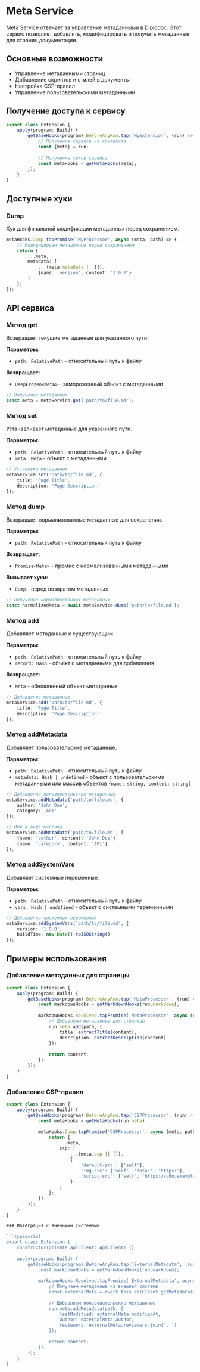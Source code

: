 # Meta Service

Meta Service отвечает за управление метаданными в Diplodoc. Этот сервис позволяет добавлять, модифицировать и получать метаданные для страниц документации.

## Основные возможности

- Управление метаданными страниц
- Добавление скриптов и стилей в документы
- Настройка CSP-правил
- Управление пользовательскими метаданными

## Получение доступа к сервису

```typescript
export class Extension {
    apply(program: Build) {
        getBaseHooks(program).BeforeAnyRun.tap('MyExtension', (run) => {
            // Получение сервиса из контекста
            const {meta} = run;
            
            // Получение хуков сервиса
            const metaHooks = getMetaHooks(meta);
        });
    }
}
```

## Доступные хуки

### Dump

Хук для финальной модификации метаданных перед сохранением.

```typescript
metaHooks.Dump.tapPromise('MyProcessor', async (meta, path) => {
    // Модифицируем метаданные перед сохранением
    return {
        ...meta,
        metadata: [
            ...(meta.metadata || []),
            {name: 'version', content: '1.0.0'}
        ]
    };
});
```

## API сервиса

### Метод get

Возвращает текущие метаданные для указанного пути.

**Параметры:**
- `path: RelativePath` - относительный путь к файлу

**Возвращает:**
- `DeepFrozen<Meta>` - замороженный объект с метаданными

```typescript
// Получение метаданных
const meta = metaService.get('path/to/file.md');
```

### Метод set

Устанавливает метаданные для указанного пути.

**Параметры:**
- `path: RelativePath` - относительный путь к файлу
- `meta: Meta` - объект с метаданными

```typescript
// Установка метаданных
metaService.set('path/to/file.md', {
    title: 'Page Title',
    description: 'Page Description'
});
```

### Метод dump

Возвращает нормализованные метаданные для сохранения.

**Параметры:**
- `path: RelativePath` - относительный путь к файлу

**Возвращает:**
- `Promise<Meta>` - промис с нормализованными метаданными

**Вызывает хуки:**
- `Dump` - перед возвратом метаданных

```typescript
// Получение нормализованных метаданных
const normalizedMeta = await metaService.dump('path/to/file.md');
```

### Метод add

Добавляет метаданные к существующим.

**Параметры:**
- `path: RelativePath` - относительный путь к файлу
- `record: Hash` - объект с метаданными для добавления

**Возвращает:**
- `Meta` - обновленный объект метаданных

```typescript
// Добавление метаданных
metaService.add('path/to/file.md', {
    title: 'Page Title',
    description: 'Page Description'
});
```

### Метод addMetadata

Добавляет пользовательские метаданные.

**Параметры:**
- `path: RelativePath` - относительный путь к файлу
- `metadata: Hash | undefined` - объект с пользовательскими метаданными или массив объектов `{name: string, content: string}`

```typescript
// Добавление пользовательских метаданных
metaService.addMetadata('path/to/file.md', {
    author: 'John Doe',
    category: 'API'
});

// Или в виде массива
metaService.addMetadata('path/to/file.md', [
    {name: 'author', content: 'John Doe'},
    {name: 'category', content: 'API'}
]);
```

### Метод addSystemVars

Добавляет системные переменные.

**Параметры:**
- `path: RelativePath` - относительный путь к файлу
- `vars: Hash | undefined` - объект с системными переменными

```typescript
// Добавление системных переменных
metaService.addSystemVars('path/to/file.md', {
    version: '1.0.0',
    buildTime: new Date().toISOString()
});
```

## Примеры использования

### Добавление метаданных для страницы

```typescript
export class Extension {
    apply(program: Build) {
        getBaseHooks(program).BeforeAnyRun.tap('MetaProcessor', (run) => {
            const markdownHooks = getMarkdownHooks(run.markdown);
            
            markdownHooks.Resolved.tapPromise('MetaProcessor', async (content, path) => {
                // Добавляем метаданные для страницы
                run.meta.add(path, {
                    title: extractTitle(content),
                    description: extractDescription(content)
                });
                
                return content;
            });
        });
    }
}
```

### Добавление CSP-правил

```typescript
export class Extension {
    apply(program: Build) {
        getBaseHooks(program).BeforeAnyRun.tap('CSPProcessor', (run) => {
            const metaHooks = getMetaHooks(run.meta);
            
            metaHooks.Dump.tapPromise('CSPProcessor', async (meta, path) => {
                return {
                    ...meta,
                    csp: [
                        ...(meta.csp || []),
                        {
                            'default-src': ['self'],
                            'img-src': ['self', 'data:', 'https:'],
                            'script-src': ['self', 'https://cdn.example.com']
                        }
                    ]
                };
            });
        });
    }
}

### Интеграция с внешними системами

```typescript
export class Extension {
    constructor(private apiClient: ApiClient) {}
    
    apply(program: Build) {
        getBaseHooks(program).BeforeAnyRun.tap('ExternalMetadata', (run) => {
            const markdownHooks = getMarkdownHooks(run.markdown);
            
            markdownHooks.Resolved.tapPromise('ExternalMetadata', async (content, path) => {
                // Получаем метаданные из внешней системы
                const externalMeta = await this.apiClient.getMetadata(path);
                
                // Добавляем пользовательские метаданные
                run.meta.addMetadata(path, {
                    lastModified: externalMeta.modifiedAt,
                    author: externalMeta.author,
                    reviewers: externalMeta.reviewers.join(', ')
                });
                
                return content;
            });
        });
    }
} 
```